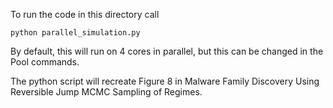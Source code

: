 To run the code in this directory call
````
python parallel_simulation.py
````

By default, this will run on 4 cores in parallel, but this can be changed in the Pool commands.

The python script will recreate Figure 8 in Malware Family Discovery Using Reversible Jump MCMC Sampling of Regimes.
